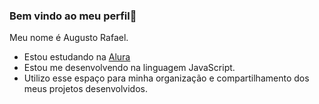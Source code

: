 ### Bem vindo ao meu perfil👋

 Meu nome é Augusto Rafael.

- Estou estudando na [Alura](https://www.alura.com.br)
- Estou me desenvolvendo na linguagem JavaScript.
- Utilizo esse espaço para minha organização e compartilhamento dos meus projetos desenvolvidos.
